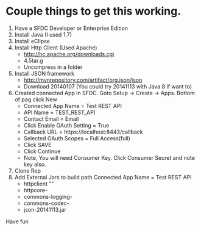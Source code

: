 # Couple things to get this working.

1. Have a SFDC Developer or Enterprise Edition
2. Install Java (I used 1.7)
3. Install eClipse
4. Install Http Client (Used Apache)
      * http://hc.apache.org/downloads.cgi
      * 4.5tar.g
      * Uncompress in a folder
5. Install JSON framework
      * http://mvnrepository.com/artifact/org.json/json
      * Download 20140107 (You could try 20141113 with Java 8 if want to)
6. Created connected App in SFDC.  Goto Setup -> Create -> Apps.  Bottom of pag click New
      * Connected App Name = Test REST API
      * API Name = TEST_REST_API
      * Contact Email = Email
      * Click Enable OAuth Setting = True
      * Callback URL = https://localhost:8443/callback
      * Selected OAuth Scopes = Full Access(full)
      * Click SAVE
      * Click Continue
      * Note, You will need Consumer Key.  Click Consumer Secret and note key also.
7. Clone Rep
8. Add External Jars to build path
Connected App Name = Test REST API
      * httpclient "<version>"
      * httpcore-<version>
      * commons-logging-<version>
      * commons-codec-<version>
      * json-20141113.jar
      
Have fun
